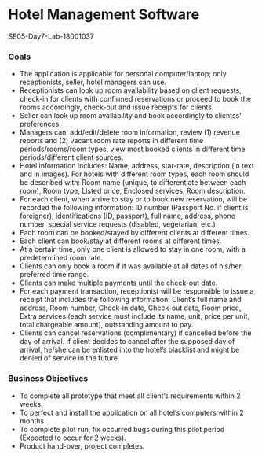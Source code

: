 # Hotel Management Software

SE05-Day7-Lab-18001037
### Goals
- The application is applicable for personal computer/laptop; only receptionists, seller, hotel managers can use. 
- Receptionists can look up room availability based on client requests, check-in for clients with confirmed reservations or proceed to book the rooms accordingly, check-out and issue receipts for clients. 
- Seller can look up room availability and book accordingly to clientss’ preferences. 
- Managers can: add/edit/delete room information, review (1) revenue reports and (2) vacant room rate reports in different time periods/rooms/room types, view most booked clients in different time periods/different client sources. 
- Hotel information includes: Name, address, star-rate, description (in text and in images). For hotels with different room types, each room should be described with: Room name (unique, to differentiate between each room), Room type, Listed price, Enclosed services, Room description.
- For each client, when arrive to stay or to book new reservation, will be recorded the following information: ID number (Passport No. if client is foreigner), identifications (ID, passport), full name, address, phone number, special service requests (disabled, vegetarian, etc.)
- Each room can be booked/stayed by different clients at different times.
- Each client can book/stay at different rooms at different times. 
- At a certain time, only one client is allowed to stay in one room, with a predetermined room rate. 
- Clients can only book a room if it was available at all dates of his/her preferred time range. 
- Clients can make multiple payments until the check-out date. 
- For each payment transaction, receptionist will be responsible to issue a receipt that includes the following information: Client’s full name and address, Room number, Check-in date, Check-out date, Room price, Extra services (each service must include its name, unit, price per unit, total chargeable amount), outstanding amount to pay. 
- Clients can cancel reservations (complimentary) if cancelled before the day of arrival. If client decides to cancel after the supposed day of arrival, he/she can be enlisted into the hotel’s blacklist and might be denied of service in the future. 
### Business Objectives
- To complete all prototype that meet all client’s requirements within 2 weeks.
- To perfect and install the application on all hotel’s computers within 2 months.
- To complete pilot run, fix occurred bugs during this pilot period (Expected to occur for 2 weeks).
- Product hand-over, project completes. 

